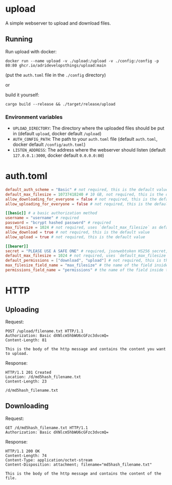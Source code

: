 # upload
A simple webserver to upload and download files.

## Running
Run upload with docker:
```
docker run --name upload -v ./upload:/upload -v ./config:/config -p 80:80 ghcr.io/adridevelopsthings/upload:main
```
(put the `auth.toml` file in the `./config` directory)

or

build it yourself:

```
cargo build --release && ./target/release/upload
```

### Environment variables
- `UPLOAD_DIRECTORY`: The directory where the uploaded files should be put in (default `upload`, docker default `/upload`)
- `AUTH_CONFIG_PATH`: The path to your `auth.toml` file (default `auth.toml`, docker default `/config/auth.toml`)
- `LISTEN_ADDRESS`: The address where the webserver should listen (default `127.0.0.1:3000`, docker default `0.0.0.0:80`)

# auth.toml
```toml
default_auth_scheme = "Basic" # not required, this is the default value
default_max_filesize = 10737418240 # 10 GB, not required, this is the default value
allow_downloading_for_everyone = false # not required, this is the default value
allow_uploading_for_everyone = false # not required, this is the default value

[[basic]] # a basic authorization method
username = "username" # required
password = "bcrypt hashed password" # required
max_filesize = 1024 # not required, uses `default_max_filesize` as default
allow_download = true # not required, this is the default value
allow_upload = true # not required, this is the default value

[[bearer]]
secret = "PLEASE USE A SAFE ONE" # required, jsonwebtoken HS256 secret, create with `openssl rand -hex 64`
default_max_filesize = 1024 # not required, uses `default_max_filesize` as defualt
default_permissions = ["download", "upload"] # not required, this is the default value
max_filesize_field_name = "max_filesize" # the name of the field inside the json containing the max_filesize, not required, this is the default value
permissions_field_name = "permissions" # the name of the field inside the json containing the permissions, not required, this is the default value
```

# HTTP
## Uploading
Request:
```
POST /upload/filename.txt HTTP/1.1
Authorization: Basic dXNlcm5hbWU6cGFzc3dvcmQ=
Content-Length: 81

This is the body of the http message and contains the content you want to upload.
```
Response:
```
HTTP/1.1 201 Created
Location: /d/md5hash_filename.txt
Content-Length: 23

/d/md5hash_filename.txt
```

## Downloading
Request:
```
GET /d/md5hash_filename.txt HTTP/1.1
Authorization: Basic dXNlcm5hbWU6cGFzc3dvcmQ=
```
Response:
```
HTTP/1.1 200 OK
Content-Length: 74
Content-Type: application/octet-stream
Content-Disposition: attachment; filename="md5hash_filename.txt"

This is the body of the http message and contains the content of the file.
```